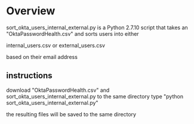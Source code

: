 # Overview

sort_okta_users_internal_external.py is a Python 2.7.10 script that takes an "OktaPasswordHealth.csv" and sorts users into either

internal_users.csv or
external_users.csv

based on their email address

## instructions

download "OktaPasswordHealth.csv" and sort_okta_users_internal_external.py to the same directory
type "python sort_okta_users_internal_external.py"

the resulting files will be saved to the same directory
